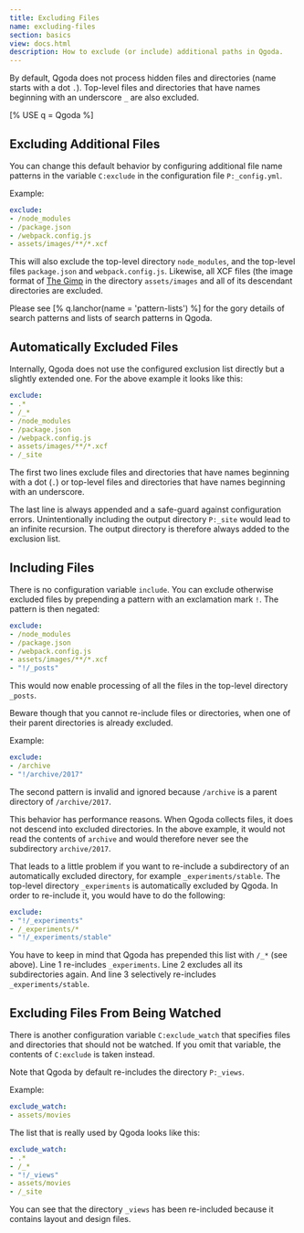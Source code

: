 ```yaml
---
title: Excluding Files
name: excluding-files
section: basics
view: docs.html
description: How to exclude (or include) additional paths in Qgoda.
---
```

By default, Qgoda does not process hidden files and directories (name starts with a dot `.`).  Top-level files and directories that have names beginning with an underscore `_` are also excluded.

<!--qgoda-no-xgettext-->
[% USE q = Qgoda %]
<qgoda-toc />
<!--/qgoda-no-xgettext-->

## Excluding Additional Files

You can change this default behavior by configuring additional file name patterns in the variable `C:exclude` in the configuration file `P:_config.yml`.

Example:

<!--qgoda-no-xgettext-->
```yaml
exclude:
- /node_modules
- /package.json
- /webpack.config.js
- assets/images/**/*.xcf
```
<!--/qgoda-no-xgettext-->

This will also exclude the top-level directory `node_modules`, and the top-level files `package.json` and `webpack.config.js`.  Likewise, all XCF files (the image format of [The Gimp](http://www.gimp.org/) in the directory `assets/images` and all of its descendant directories are excluded.

Please see [% q.lanchor(name = 'pattern-lists') %] for the gory details of search patterns and lists of search patterns in Qgoda.

## Automatically Excluded Files

Internally, Qgoda does not use the configured exclusion list directly but a slightly extended one.  For the above example it looks like this:

<!--qgoda-no-xgettext-->
```yaml
exclude:
- .*
- /_*
- /node_modules
- /package.json
- /webpack.config.js
- assets/images/**/*.xcf
- /_site
```
<!--/qgoda-no-xgettext-->

The first two lines exclude files and directories that have names beginning with a dot (`.`) or top-level files and directories that have names beginning with an underscore.

The last line is always appended and a safe-guard against configuration errors.  Unintentionally including the output directory `P:_site` would lead to an infinite recursion.  The output directory is therefore always added to the exclusion list.

## Including Files

There is no configuration variable `include`.  You can exclude otherwise excluded files by prepending a pattern with an exclamation mark `!`.  The pattern is then negated:

<!--qgoda-no-xgettext-->
```yaml
exclude:
- /node_modules
- /package.json
- /webpack.config.js
- assets/images/**/*.xcf
- "!/_posts"
```
<!--/qgoda-no-xgettext-->

This would now enable processing of all the files in the top-level directory `_posts`.

Beware though that you cannot re-include files or directories, when one of their parent directories is already excluded.

Example:

<!--qgoda-no-xgettext-->
```yaml
exclude:
- /archive
- "!/archive/2017"
```
<!--/qgoda-no-xgettext-->

The second pattern is invalid and ignored because `/archive` is a parent directory of `/archive/2017`.

This behavior has performance reasons.  When Qgoda collects files, it does not descend into excluded directories.  In the above example, it would not read the contents of `archive` and would therefore never see the subdirectory `archive/2017`.

That leads to a little problem if you want to re-include a subdirectory of an automatically excluded directory, for example `_experiments/stable`.  The top-level directory `_experiments` is automatically excluded by Qgoda.  In order to re-include it, you would have to do the following:

<!--qgoda-no-xgettext-->
```yaml
exclude:
- "!/_experiments"
- /_experiments/*
- "!/_experiments/stable"
```
<!--/qgoda-no-xgettext-->

You have to keep in mind that Qgoda has prepended this list with `/_*` (see above).  Line 1 re-includes `_experiments`.  Line 2 excludes all its subdirectories again.  And line 3 selectively re-includes `_experiments/stable`.

## Excluding Files From Being Watched

There is another configuration variable `C:exclude_watch` that specifies files and directories that should not be watched.  If you omit that variable, the contents of `C:exclude` is taken instead.

Note that Qgoda by default re-includes the directory `P:_views`.

Example:

<!--qgoda-no-xgettext-->
```yaml
exclude_watch:
- assets/movies
```
<!--/qgoda-no-xgettext-->

The list that is really used by Qgoda looks like this:

<!--qgoda-no-xgettext-->
```yaml
exclude_watch:
- .*
- /_*
- "!/_views"
- assets/movies
- /_site
```
<!--/qgoda-no-xgettext-->

You can see that the directory `_views` has been re-included because it contains layout and design files.